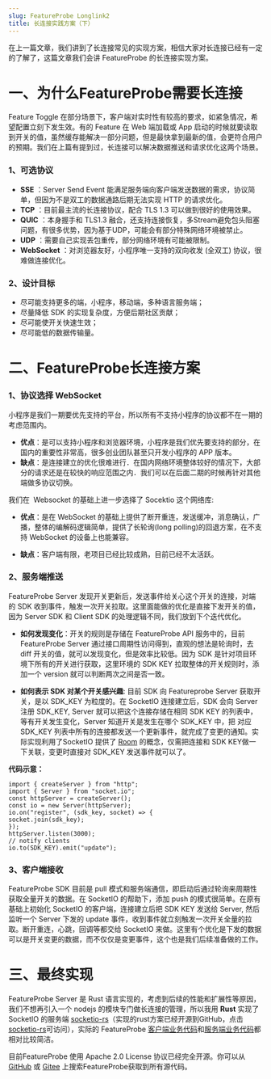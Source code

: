 ```yaml
---
slug: FeatureProbe Longlink2
title: 长连接实践方案（下）
---
```


在上一篇文章，我们讲到了长连接常见的实现方案，相信大家对长连接已经有一定的了解了，这篇文章我们会讲 FeatureProbe 的长连接实现方案。

# 一、为什么FeatureProbe需要长连接  

Feature Toggle 在部分场景下，客户端对实时性有较高的要求，如紧急情况，希望配置立刻下发生效。有的 Feature 在 Web 端加载或 App 启动的时候就要读取到开关的值，虽然缓存能解决一部分问题，但是最快拿到最新的值，会更符合用户的预期。我们在上篇有提到过，长连接可以解决数据推送和请求优化这两个场景。

 ### 1、可选协议

-   **SSE** ：Server Send Event 能满足服务端向客户端发送数据的需求，协议简单，但因为不是双工的数据通路后期无法实现 HTTP 的请求优化。
-   **TCP** ：目前最主流的长连接协议，配合 TLS 1.3 可以做到很好的使用效果。
-   **QUIC** ：本身握手和 TLS1.3 融合，还支持连接恢复，多Stream避免包头阻塞问题，有很多优势，因为基于UDP，可能会有部分特殊网络环境被禁止。
-   **UDP** ：需要自己实现丢包重传，部分网络环境有可能被限制。
-   **WebSocket** ：对浏览器友好，小程序唯一支持的双向收发 (全双工) 协议，很难做连接优化。


### 2、设计目标

-   尽可能支持更多的端，小程序，移动端，多种语言服务端；
-   尽量降低 SDK 的实现复杂度，方便后期社区贡献；
-   尽可能使开关快速生效；
-   尽可能低的数据传输量。

# 二、FeatureProbe长连接方案

### 1、协议选择 WebSocket

小程序是我们一期要优先支持的平台，所以所有不支持小程序的协议都不在一期的考虑范围内。

-   **优点**：是可以支持小程序和浏览器环境，小程序是我们优先要支持的部分，在国内的重要性非常高，很多创业团队甚至只开发小程序的 APP 版本。
-   **缺点**：是连接建立的优化很难进行．在国内网络环境整体较好的情况下，大部分的请求还是在较快的响应范围之内．我们可以在后面二期的时候再针对其他端做多协议切换。

我们在  Websocket 的基础上进一步选择了 Socektio 这个网络库:

-   **优点**：是在 WebSocket 的基础上提供了断开重连，发送缓冲，消息确认，广播，整体的编解码逻辑简单，提供了长轮询(long polling)的回退方案，在不支持 WebSocket 的设备上也能兼容。

-   **缺点**：客户端有限，老项目已经比较成熟，目前已经不太活跃。

### 2、服务端推送

FeatureProbe Server 发现开关更新后，发送事件给关心这个开关的连接，对端的 SDK 收到事件，触发一次开关拉取。这里面能做的优化是直接下发开关的值，因为 Server SDK 和 Client SDK 的处理逻辑不同，我们放到下个迭代优化。

-   **如何发现变化**：开关的规则是存储在 FeatureProbe API 服务中的，目前 FeatureProbe Server 通过接口周期性访问得到，直观的想法是轮询时，去 diff 开关的值，就可以发现变化，但是效率比较低。因为 SDK 是针对项目环境下所有的开关进行获取，这里环境的 SDK KEY 拉取整体的开关规则时，添加一个 version 就可以判断两次之间是否一致。

-   **如何表示 SDK 对某个开关感兴趣**: 目前 SDK 向 Featureprobe Server 获取开关，是以 SDK_KEY 为粒度的。在 SocketIO 连接建立后，SDK 会向 Server 注册 SDK_KEY, Server 就可以把这个连接存储在相同 SDK KEY 的列表中，等有开关发生变化，Server 知道开关是发生在哪个 SDK_KEY 中，把 对应 SDK_KEY 列表中所有的连接都发送一个更新事件，就完成了变更的通知。实际实现利用了SocketIO 提供了 [Room](https://socket.io/docs/v3/rooms/) 的概念，仅需把连接和 SDK KEY做一下关联，变更时直接对 SDK_KEY 发送事件就可以了。

**代码示意：**

```
import { createServer } from "http";
import { Server } from "socket.io";
const httpServer = createServer();
const io = new Server(httpServer);
io.on("register", (sdk_key, socket) => {
socket.join(sdk_key);
});
httpServer.listen(3000);
// notify clients 
io.to(SDK_KEY).emit("update");
```
### 3、客户端接收  

FeatureProbe SDK 目前是 pull 模式和服务端通信，即启动后通过轮询来周期性获取全量开关的数据。在 SocketIO 的帮助下，添加 push 的模式很简单。在原有基础上初始化 SocketIO 的客户端，连接建立后把 SDK KEY 发送给 Server, 然后监听一个 Server 下发的 update 事件，收到事件就立刻触发一次开关全量的拉取。断开重连，心跳，回调等都交给 SocketIO 来做。这里有个优化是下发的数据可以是开关变更的数据，而不仅仅是变更事件，这个也是我们后续准备做的工作。

# 三、最终实现

FeatureProbe Server 是 Rust 语言实现的，考虑到后续的性能和扩展性等原因，我们不想再引入一个 nodejs 的模块专门做长连接的管理，所以我用 **Rust** 实现了 SocketIO 的服务端 [socketio-rs](https://github.com/socket-iox/socket-io)（实现的rust方案已经开源到GitHub，点击[socketio-rs](https://github.com/socket-iox/socket-io)可访问），实际的 FeatureProbe [客户端业务代码](https://github.com/FeatureProbe/server-sdk-rust/blob/44e971551c8bc10069014b3797a735df20fdde8a/src/feature_probe.rs#L251-L280)和[服务端业务代码](https://github.com/FeatureProbe/feature-probe-server/blob/main/src/realtime.rs)都相对比较简洁。

目前FeatureProbe 使用 Apache 2.0 License 协议已经完全开源。你可以从 [GitHub](https://github.com/FeatureProbe/FeatureProbe) 或 [Gitee](https://gitee.com/featureprobe/FeatureProbe) 上搜索FeatureProbe获取到所有源代码。
